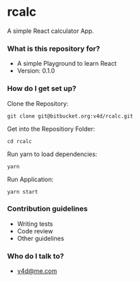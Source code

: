 # rcalc #

A simple React calculator App.

### What is this repository for? ###

* A simple Playground to learn React
* Version: 0.1.0

### How do I get set up? ###

Clone the Repository:

    git clone git@bitbucket.org:v4d/rcalc.git

Get into the Repositiory Folder:

    cd rcalc

Run yarn to load dependencies:

    yarn

Run Application:

    yarn start


### Contribution guidelines ###

* Writing tests
* Code review
* Other guidelines

### Who do I talk to? ###

* v4d@me.com
